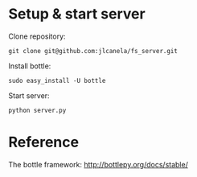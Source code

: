 # Setup & start server

Clone repository: 
```
git clone git@github.com:jlcanela/fs_server.git
```

Install bottle:
```
sudo easy_install -U bottle
```

Start server:
```
python server.py
```

# Reference

The bottle framework: http://bottlepy.org/docs/stable/

